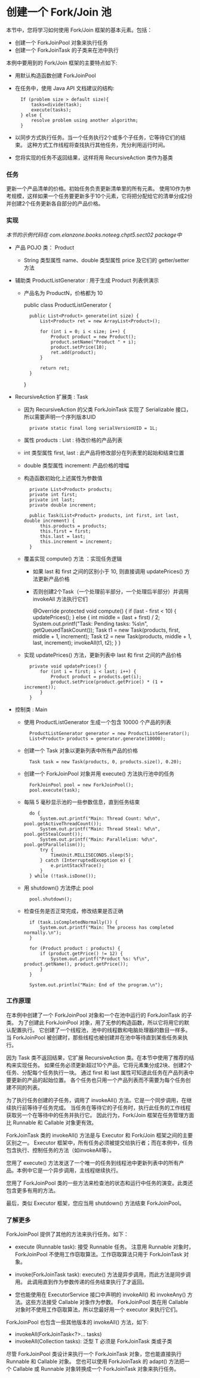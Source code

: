创建一个 Fork/Join 池
====

本节中，您将学习如何使用 Fork/Join 框架的基本元素。包括：

* 创建一个 ForkJoinPool 对象来执行任务
* 创建一个 ForkJoinTask 的子类来在池中执行

本例中要用到的 Fork/Join 框架的主要特点如下:

* 用默认构造函数创建 ForkJoinPool
* 在任务中，使用 Java API 文档建议的结构:

        If (problem size > default size){
            tasks=divide(task);
            execute(tasks);
        } else {
            resolve problem using another algorithm;
        }

* 以同步方式执行任务。当一个任务执行2个或多个子任务，它等待它们的结束。
    这种方式工作线程将查找执行其他任务，充分利用运行时间。
* 您将实现的任务不返回结果，这样将用 RecursiveAction 类作为基类



### 任务

更新一个产品清单的价格。初始任务负责更新清单里的所有元素。
使用10作为参考规模，这样如果一个任务要更新多于10个元素，它将把分配给它的清单分成2份并创建2个任务更新各自部分的产品价格。


### 实现

*本节的示例代码在 com.elanzone.books.noteeg.chpt5.sect02 package中*

* 产品 POJO 类： Product
    * String 类型属性 name、double 类型属性 price 及它们的 getter/setter 方法

* 辅助类 ProductListGenerator : 用于生成 Product 列表供演示
    * 产品名为 ProductN，价格都为 10

        public class ProductListGenerator {

            public List<Product> generate(int size) {
                List<Product> ret = new ArrayList<Product>();

                for (int i = 0; i < size; i++) {
                    Product product = new Product();
                    product.setName("Product " + i);
                    product.setPrice(10);
                    ret.add(product);
                }

                return ret;
            }

        }

* RecursiveAction 扩展类 : Task

    * 因为 RecursiveAction 的父类 ForkJoinTask 实现了 Serializable 接口，所以需要声明一个序列版本UID

            private static final long serialVersionUID = 1L;

    * 属性 products : List<Product> : 待改价格的产品列表
    * int 类型属性 first, last : 此产品将修改部分在列表里的起始和结束位置
    * double 类型属性 increment: 产品价格的增幅
    * 构造函数初始化上述属性为参数值

            private List<Product> products;
            private int first;
            private int last;
            private double increment;

            public Task(List<Product> products, int first, int last, double increment) {
                this.products = products;
                this.first = first;
                this.last = last;
                this.increment = increment;
            }

    * 覆盖实现 compute() 方法 ：实现任务逻辑
        * 如果 last 和 first 之间的区别小于 10, 则直接调用 updatePrices() 方法更新产品价格
        * 否则创建2个Task（一个处理前半部分，一个处理后半部分）并调用 invokeAll 方法执行它们

            @Override
            protected void compute() {
                if (last - first < 10) {
                    updatePrices();
                } else {
                    int middle = (last + first) / 2;
                    System.out.printf("Task: Pending tasks: %s\n", getQueuedTaskCount());
                    Task t1 = new Task(products, first, middle + 1, increment);
                    Task t2 = new Task(products, middle + 1, last, increment);
                    invokeAll(t1, t2);
                }
            }

    * 实现 updatePrices() 方法，更新列表中 last 和 first 之间的产品价格

            private void updatePrices() {
                for (int i = first; i < last; i++) {
                    Product product = products.get(i);
                    product.setPrice(product.getPrice() * (1 + increment));
                }
            }


* 控制类 : Main

    * 使用 ProductListGenerator 生成一个包含 10000 个产品的列表

            ProductListGenerator generator = new ProductListGenerator();
            List<Product> products = generator.generate(10000);

    * 创建一个 Task 对象以更新列表中所有产品的价格

            Task task = new Task(products, 0, products.size(), 0.20);

    * 创建一个 ForkJoinPool 对象并用 execute() 方法执行池中的任务

            ForkJoinPool pool = new ForkJoinPool();
            pool.execute(task);

    * 每隔 5 毫秒显示池的一些参数信息，直到任务结束

            do {
                System.out.printf("Main: Thread Count: %d\n", pool.getActiveThreadCount());
                System.out.printf("Main: Thread Steal: %d\n", pool.getStealCount());
                System.out.printf("Main: Parallelism: %d\n", pool.getParallelism());
                try {
                    TimeUnit.MILLISECONDS.sleep(5);
                } catch (InterruptedException e) {
                    e.printStackTrace();
                }
            } while (!task.isDone());

    * 用 shutdown() 方法停止 pool

            pool.shutdown();

    * 检查任务是否正常完成，修改结果是否正确

            if (task.isCompletedNormally()) {
                System.out.printf("Main: The process has completed normally.\n");
            }

            for (Product product : products) {
                if (product.getPrice() != 12) {
                    System.out.printf("Product %s: %f\n", product.getName(), product.getPrice());
                }
            }

            System.out.println("Main: End of the program.\n");


### 工作原理

在本例中创建了一个 ForkJoinPool 对象和一个在池中运行的 ForkJoinTask 的子类。
为了创建此 ForkJoinPool 对象，用了无参的构造函数，所以它将用它的默认配置执行。
它创建了一个线程池，池中的线程数和电脑处理器的数目一样多。
当 ForkJoinPool 被创建时，那些线程也被创建并在池中等待直到某些任务来执行。

因为 Task 类不返回结果，它扩展 RecursiveAction 类。在本节中使用了推荐的结构来实现任务。
如果任务必须更新超过10个产品，它将元素集分成2块、创建2个任务、分配每个任务执行一块。
通过 first 和 last 属性可知道此任务在产品列表中要更新的产品的起始位置。
各个任务也只用一个产品列表而不需要为每个任务创建不同的列表。

为了执行任务创建的子任务，调用了 invokeAll() 方法。它是一个同步调用，在继续执行前等待子任务完成。
当任务在等待它的子任务时，执行此任务的工作线程获取另一个在等待中的任务并执行它。
因此行为，Fork/Join 框架在任务管理方面比 Runnable 和 Callable 对象更有效。

ForkJoinTask 类的 invokeAll() 方法是与 Executor 和 Fork/Join 框架之间的主要区别之一。
Executor 框架中，所有任务必须被提交给执行者；而在本例中，任务包含执行、控制任务的方法（如invokeAll等）。

您用了 execute() 方法发送了一个唯一的任务到线程池中更新列表中的所有产品。本例中它是一个异步调用，主线程继续执行。

您用了 ForkJoinPool 类的一些方法来检查池的状态和运行中任务的演变。此类还包含更多有用的方法。

最后，类似 Executor 框架，您应当用 shutdown() 方法结束 ForkJoinPool。



### 了解更多

ForkJoinPool 提供了其他的方法来执行任务。如下：

* execute (Runnable task): 接受 Runnable 任务。
    注意用 Runnable 对象时，ForkJoinPool 不使用工作窃取算法。工作窃取算法只用于 ForkJoinTask 对象。

* invoke(ForkJoinTask<T> task): execute() 方法是异步调用，而此方法是同步调用。
                                此调用直到作为参数传递的任务结束执行了才返回。
* 您也能使用在 ExecutorService 接口中声明的 invokeAll() 和 invokeAny() 方法。这些方法接受 Callable 对象作为参数。
    ForkJoinPool 类在用 Callable 对象时不使用工作窃取算法，所以您最好用一个 executor 来执行它们。


ForkJoinPool 也包含一些其他版本的 invokeAll() 方法，如下:

* invokeAll(ForkJoinTask<?>... tasks)
* invokeAll(Collection<T> tasks): 泛型 T 必须是 ForkJoinTask 类或子类


尽管 ForkJoinPool 类设计来执行一个 ForkJoinTask 对象，您也能直接执行 Runnable 和 Callable 对象。
您也可以使用 ForkJoinTask 的 adapt() 方法把一个 Callable 或 Runnable 对象转换成一个 ForkJoinTask 对象来执行任务。














